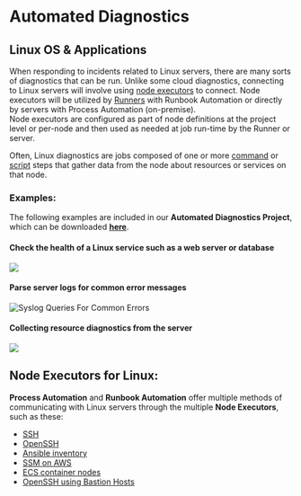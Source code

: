 # Automated Diagnostics

## Linux OS & Applications

When responding to incidents related to Linux servers, there are many sorts of diagnostics that can be run. 
Unlike some cloud diagnostics, connecting to Linux servers will involve using [node executors](/manual/projects/node-execution/builtin.html) to connect. 
Node executors will be utilized by [Runners](/administration/runner/#installation) with Runbook Automation or directly by servers with Process Automation (on-premise).  
Node executors are configured as part of node definitions at the project level or per-node and then used as needed at job run-time by the Runner or server.  

Often, Linux diagnostics are jobs composed of one or more [command](/manual/node-steps/builtin.html#command-step) or [script](/manual/node-steps/builtin.html#script-step) steps that gather data from the node about resources or services on that node.

### Examples:

The following examples are included in our **Automated Diagnostics Project**, which can be downloaded [**here**](https://github.com/rundeckpro/automated-diagnostics-project/releases/latest/download/automated-diagnostics.jar).

#### Check the health of a Linux service such as a web server or database
![](/assets/img/linux1.png)<br>

#### Parse server logs for common error messages
![Syslog Queries For Common Errors](/assets/img/linux2.png)

#### Collecting resource diagnostics from the server
![](/assets/img/linux3.png)<br>

## Node Executors for Linux:
**Process Automation** and **Runbook Automation** offer multiple methods of communicating with Linux servers through the multiple **Node Executors**, 
such as these:

* [SSH](/manual/projects/node-execution/ssh.html)
* [OpenSSH](/manual/projects/node-execution/openssh.html)
* [Ansible inventory](/learning/howto/using-ansible.html#how-to-integrate-ansible-with-rundeck)
* [SSM on AWS](/manual/projects/node-execution/aws-ssm.html)
* [ECS container nodes](/manual/projects/node-execution/aws-ecs.html) 
* [OpenSSH using Bastion Hosts](/manual/projects/node-execution/bastionssh.html)